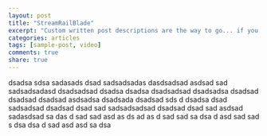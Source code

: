 ```yaml
---
layout: post
title: "StreamRailBlade"
excerpt: "Custom written post descriptions are the way to go... if you're not lazy."
categories: articles
tags: [sample-post, video]
comments: true
share: true
---
```

dsadsa sdsa
sadasads
dsad
sadsadsadas
dasdsadsad
asdsad
sad
sadsadsadasd
dsadsadsad
dsadsa
dsadsa
dsadsadsad
dsadsadsa
dsadsad
dsadsad
dsadsad
asdsadsa
dsadsada
dsadsad
sds
d
dsadsa
dsad
sadsadsad
dsadsad
dsad
sad
sadsadsadsad
dsadsad
dsad
sad
asdsad
sadasdsad
sa
das
d
sad
sad
asd
as
ds
ad
as
d
sad
sad
sa
dsa
d
asd
sad
sad
s
dsa
dsa
d
sad
asd
asd
sa
dsa

<br>
<div class="apester-media" data-media-id="5c59652fb24d72abf6721843" data-player="true" height="512"></div><script async 
src="https://static.stg.apester.com/js/sdk/latest/apester-sdk.js"></script>
<br>

